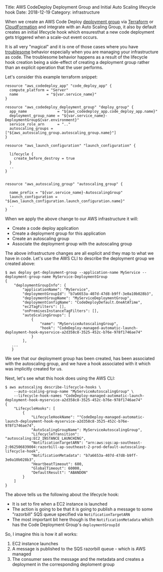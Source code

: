 Title: AWS CodeDeploy Deployment Group and Initial Auto Scaling lifecycle hook
Date: 2018-12-19
Category: infrastructure

When we create an AWS Code Deploy [deployment group](https://docs.aws.amazon.com/codedeploy/latest/userguide/deployment-groups.html) via
[Terraform](https://www.terraform.io/) or [CloudFormation](https://aws.amazon.com/cloudformation/) and integrate with an Auto Scaling Group, 
it also by default creates an initial lifecycle hook which ensuresthat a new code deployment gets triggered when a scale-out event occurs. 

It is all very "magical" and it is one of those cases where you have [troublesome](https://github.com/terraform-providers/terraform-provider-aws/issues/2993) behavior especially
when you are managing your infrastructure as code. The troublesome behavior happens as a result of the lifecycle hook creation being
a side-effect of creating a deployment group rather than an explicit operation that the user performs. 

Let's consider this example terraform snippet:

```
resource "aws_codedeploy_app" "code_deploy_app" {
  compute_platform = "Server"
  name             = "${var.service_name}"
}

resource "aws_codedeploy_deployment_group" "deploy_group" {  
  app_name              = "${aws_codedeploy_app.code_deploy_app.name}"
  deployment_group_name = "${var.service_name}-DeploymentGroup${var.environment}"
  service_role_arn      = ".."
  autoscaling_groups = ["${aws_autoscaling_group.autoscaling_group.name}"]
}

resource "aws_launch_configuration" "launch_configuration" {

  lifecycle {
    create_before_destroy = true
  }
  ..
}


resource "aws_autoscaling_group" "autoscaling_group" {

  name_prefix = "${var.service_name}-AutoscalingGroup"
  launch_configuration = "${aws_launch_configuration.launch_configuration.name}"
  ..  
}
```

When we apply the above change to our AWS infrastructure it will:

- Create a code deploy application
- Create a deployment group for this application
- Create an autoscaling group
- Associate the deployment group with the autoscaling group

The above infrastructure changes are all explicit and they map to what we have in code. Let's use the AWS CLI to describe
the deployment group we created above:

```
$ aws deploy get-deployment-group --application-name MyService --deployment-group-name MyService-DeploymentGroup
{
    "deploymentGroupInfo": {
        "applicationName": "MyService",
        "deploymentGroupId": "b7a6653a-407d-47d8-b9ff-3e0a10b028b3",
        "deploymentGroupName": "MyServiceDeploymentGroup",
        "deploymentConfigName": "CodeDeployDefault.OneAtATime",
        "ec2TagFilters": [],
        "onPremisesInstanceTagFilters": [],
        "autoScalingGroups": [
            {
                "name": "MyServiceAutoscalingGroup",
                "hook": "CodeDeploy-managed-automatic-launch-deployment-hook-myservice-a2d358c8-3525-452c-b76e-978f1746ae74"
            }
        ],
   ...
   }
```

We see that our deployment group has been created, has been associated with the autoscaling group, and we have a hook associated with it which was implicitly created for us. 

Next, let's see what this hook does using the AWS CLI:

```
$ aws autoscaling describe-lifecycle-hooks \
    --auto-scaling-group-name "MyServiceAutoscalingGroup" \
    --lifecycle-hook-names "CodeDeploy-managed-automatic-launch-deployment-hook-myservice-a2d358c8-3525-452c-b76e-978f1746ae74"
{
    "LifecycleHooks": [
        {
            "LifecycleHookName": ""CodeDeploy-managed-automatic-launch-deployment-hook-myservice-a2d358c8-3525-452c-b76e-978f1746ae74",
            "AutoScalingGroupName": MyServiceAutoscalingGroup",
            "LifecycleTransition": "autoscaling:EC2_INSTANCE_LAUNCHING",
            "NotificationTargetARN": "arn:aws:sqs:ap-southeast-2:062506839004:razorbill-ap-southeast-2-prod-default-autoscaling-lifecycle-hook",
            "NotificationMetadata": "b7a6653a-407d-47d8-b9ff-3e0a10b028b3",
            "HeartbeatTimeout": 600,
            "GlobalTimeout": 60000,
            "DefaultResult": "ABANDON"
        }
    ]
}
```

The above tells us the following about the lifecycle hook:

- It is set to fire when a EC2 instance is launched
- The action is going to be that it is going to publish a message to some "razorbill" SQS queue specified via `NotificationTargetARN`
- The most important bit here though is the `NotificationMetadata` which has the Code Deployment Group's `deploymentGroupId`

So, I imagine this is how it all works:

1. EC2 instance launches
2. A message is published to the SQS razorbill queue - which is AWS managed
3. The consumer sees the message and the metadata and creates a deployment in the corresponding deploment group
